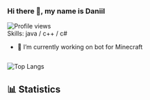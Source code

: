 ### Hi there 👋, my name is Daniil
![Profile views](https://gpvc.arturio.dev/ienov)  
Skills: java / c++ / c# 

- 🔭 I’m currently working on bot for Minecraft 


[<img src='https://cdn.jsdelivr.net/npm/simple-icons@3.0.1/icons/github.svg' alt='github' height='0'>](https://github.com/ienov)  

![Top Langs](https://github-readme-stats.vercel.app/api/top-langs/?username=ienov)



## 📊 Statistics

